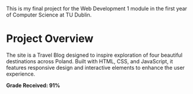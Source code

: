 This is my final project for the Web Development 1 module in the first year of Computer Science at TU Dublin.

# Project Overview
The site is a Travel Blog designed to inspire exploration of four beautiful destinations across Poland. Built with HTML, CSS, and JavaScript, it features responsive design and interactive elements to enhance the user experience.

**Grade Received: 91%**